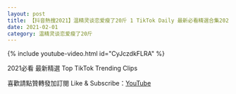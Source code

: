 ```yaml
---
layout: post
title: 【抖音熱搜2021】温精灵谈恋爱瘦了20斤 1 TikTok Daily 最新必看精選合集2021 02 01
date: 2021-02-01
category: 温精灵谈恋爱瘦了20斤
---
```


{% include youtube-video.html id="CyJczdkFLRA" %}

2021必看 最新精選 Top TikTok Trending Clips

喜歡請點贊轉發加訂閱 Like & Subscribe：[YouTube](https://www.youtube.com/channel/UCAoR7VcanIPd04uEq_GIylA/videos)


